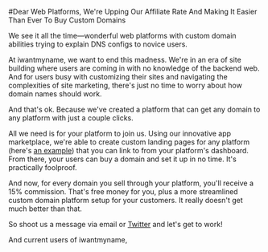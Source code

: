 #Dear Web Platforms, We're Upping Our Affiliate Rate And Making It Easier Than Ever To Buy Custom Domains

We see it all the time—wonderful web platforms with custom domain abilities trying to explain DNS configs to novice users. 

At iwantmyname, we want to end this madness. We're in an era of site building where users are coming in with no knowledge of the backend web. And for users busy with customizing their sites and navigating the complexities of site marketing, there's just no time to worry about how domain names should work.

And that's ok. Because we've created a platform that can get any domain to any platform with just a couple clicks. 

All we need is for your platform to join us. Using our innovative app marketplace, we're able to create custom landing pages for any platform (here's [an example](https://iwantmyname.com/services/portfolio-hosting/zenfolio-custom-domain)) that you can link to from your platform's dashboard. From there, your users can buy a domain and set it up in no time. It's practically foolproof. 

And now, for every domain you sell through your platform, you'll receive a 15% commission. That's free money for you, plus a more streamlined custom domain platform setup for your customers. It really doesn't get much better than that. 

So shoot us a message via email or [Twitter](https://twitter.com/iWantMyName) and let's get to work!

And current users of iwantmyname, 


